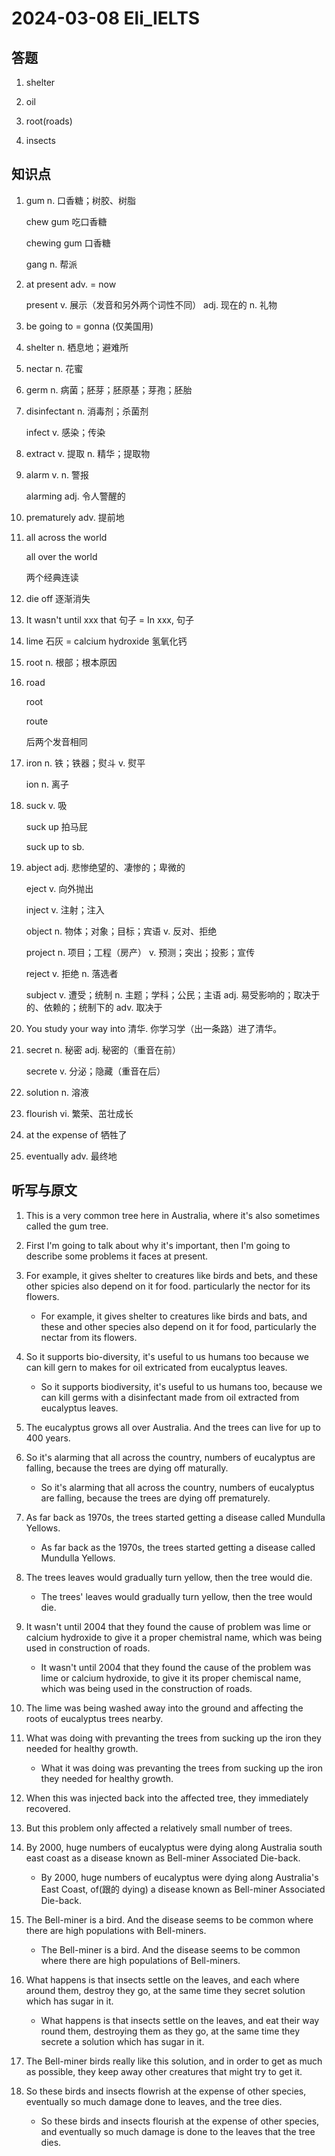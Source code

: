 # 2024-03-08 Eli_IELTS

## 答题

1. shelter

2. oil

3. root(roads)

4. insects

## 知识点

1. gum n. 口香糖；树胶、树脂

   chew gum 吃口香糖

   chewing gum 口香糖

   gang n. 帮派

2. at present adv. = now

   present v. 展示（发音和另外两个词性不同） adj. 现在的 n. 礼物

3. be going to = gonna (仅美国用)

4. shelter n. 栖息地；避难所

5. nectar n. 花蜜

6. germ n. 病菌；胚芽；胚原基；芽孢；胚胎

7. disinfectant n. 消毒剂；杀菌剂

   infect v. 感染；传染

8. extract v. 提取 n. 精华；提取物

9. alarm v. n. 警报

   alarming adj. 令人警醒的

10. prematurely adv. 提前地

11. all across the world

    all over the world

    两个经典连读

12. die off 逐渐消失

13. It wasn't until xxx that 句子 = In xxx, 句子

14. lime 石灰 = calcium hydroxide 氢氧化钙

15. root n. 根部；根本原因

16. road

    root

    route

    后两个发音相同

17. iron n. 铁；铁器；熨斗 v. 熨平

    ion n. 离子

18. suck v. 吸

    suck up 拍马屁

    suck up to sb.

19. abject adj. 悲惨绝望的、凄惨的；卑微的

    eject v. 向外抛出

    inject v. 注射；注入

    object n. 物体；对象；目标；宾语 v. 反对、拒绝

    project n. 项目；工程（房产） v. 预测；突出；投影；宣传

    reject v. 拒绝 n. 落选者

    subject v. 遭受；统制 n. 主题；学科；公民；主语 adj. 易受影响的；取决于的、依赖的；统制下的 adv. 取决于

20. You study your way into 清华. 你学习学（出一条路）进了清华。

21. secret n. 秘密 adj. 秘密的（重音在前）

    secrete v. 分泌；隐藏（重音在后）

22. solution n. 溶液

23. flourish vi. 繁荣、茁壮成长

24. at the expense of 牺牲了

25. eventually adv. 最终地

## 听写与原文

1. This is a very common tree here in Australia, where it's also sometimes called the gum tree.

2. First I'm going to talk about why it's important, then I'm going to describe some problems it faces at present.

3. For example, it gives shelter to creatures like birds and bets, and these other spicies also depend on it for food. particularly the nector for its flowers.

   - For example, it gives shelter to creatures like birds and bats, and these and other species also depend on it for food, particularly the nectar from its flowers.

4. So it supports bio-diversity, it's useful to us humans too because we can kill gern to makes for oil extricated from eucalyptus leaves.

   - So it supports biodiversity, it's useful to us humans too, because we can kill germs with a disinfectant made from oil extracted from eucalyptus leaves.

5. The eucalyptus grows all over Australia. And the trees can live for up to 400 years.

6. So it's alarming that all across the country, numbers of eucalyptus are falling, because the trees are dying off maturally.

   - So it's alarming that all across the country, numbers of eucalyptus are falling, because the trees are dying off prematurely.

7. As far back as 1970s, the trees started getting a disease called Mundulla Yellows.

   - As far back as the 1970s, the trees started getting a disease called Mundulla Yellows.

8. The trees leaves would gradually turn yellow, then the tree would die.

   - The trees' leaves would gradually turn yellow, then the tree would die.

9. It wasn't until 2004 that they found the cause of problem was lime or calcium hydroxide to give it a proper chemistral name, which was being used in construction of roads.

   - It wasn't until 2004 that they found the cause of the problem was lime or calcium hydroxide, to give it its proper chemiscal name, which was being used in the construction of roads.

10. The lime was being washed away into the ground and affecting the roots of eucalyptus trees nearby.

11. What was doing with prevanting the trees from sucking up the iron they needed for healthy growth.

    - What it was doing was prevanting the trees from sucking up the iron they needed for healthy growth.

12. When this was injected back into the affected tree, they immediately recovered.

13. But this problem only affected a relatively small number of trees.

14. By 2000, huge numbers of eucalyptus were dying along Australia south east coast as a disease known as Bell-miner Associated Die-back.

    - By 2000, huge numbers of eucalyptus were dying along Australia's East Coast, of(跟的 dying) a disease known as Bell-miner Associated Die-back.

15. The Bell-miner is a bird. And the disease seems to be common where there are high populations with Bell-miners.

    - The Bell-miner is a bird. And the disease seems to be common where there are high populations of Bell-miners.

16. What happens is that insects settle on the leaves, and each where around them, destroy they go, at the same time they secret solution which has sugar in it.

    - What happens is that insects settle on the leaves, and eat their way round them, destroying them as they go, at the same time they secrete a solution which has sugar in it.

17. The Bell-miner birds really like this solution, and in order to get as much as possible, they keep away other creatures that might try to get it.

18. So these birds and insects flowrish at the expense of other species, eventually so much damage done to leaves, and the tree dies.

    - So these birds and insects flourish at the expense of other species, and eventually so much damage is done to the leaves that the tree dies.
